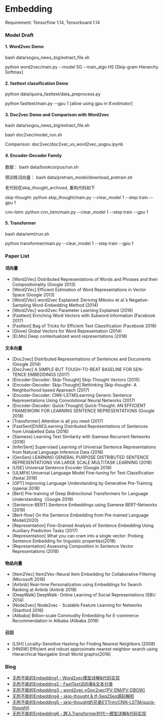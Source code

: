 # Embedding
Requirement: Tensorflow 1.14, Tensorboard 1.14

### Model Draft
#### 1. Word2vec Demo 
bash data/sogou_news_big/extract_file.sh

python word2vec/main.py --model SG --train_algo HS  [Skip-gram Hierarchy Softmax]

#### 2. fasttext classification Demo
python data/quora_fasttext/data_preprocess.py

python fasttext/main.py --gpu 1 [allow using gpu in tf.estimator]

#### 3. Doc2vec Demo and Comparison with Word2vec
bash data/sogou_news_big/extract_file.sh

bash doc2vec/model_run.sh

Comparison: doc2vec/doc2vec_vs_word2vec_sogou.ipynb

#### 4. Encoder-Decoder Family
数据： bash data/bookcorpus/run.sh

预训练词向量： bash data/pretrain_model/download_pretrain.sh

老代码在skip_thought_archived, 重构代码如下

skip-thought:  python skip_thought/main.py --clear_model 1 --step train --gpu 1

cnn-lstm:  python cnn_lstm/main.py --clear_model 1 --step train --gpu 1

#### 5. Transformer 
bash data/wmt/run.sh 

python transformer/main.py --clear_model 1 --step train --gpu 1 

### Paper List 
#### 词向量
- [Word2Vec] Distributed Representations of Words and Phrases and their Compositionality (Google 2013)
- [Word2Vec] Efficient Estimation of Word Representations in Vector Space (Google 2013)
- [Word2Vec] word2vec Explained: Deriving Mikolov et al.’s Negative-Sampling Word-Embedding Method (2014)
- [Word2Vec] word2vec Parameter Learning Explained (2016)
- [Fasttext] Enriching Word Vectors with Subword Information (Facebook 2017)
- [Fasttext] Bag of Tricks for Efficient Text Classification (Facebook 2016)
- [Glove] Global Vectors for Word Representation (2014)
- [ELMo] Deep contextualized word representations (2018)
#### 文本向量
- [Doc2vec] Distributed Representations of Sentences and Documents (Google 2014)
- [Doc2vec] A SIMPLE BUT TOUGH-TO-BEAT BASELINE FOR SEN- TENCE EMBEDDINGS (2017)
- [Encoder-Decoder: Skip-Thought] Skip-Thought Vectors (2015)
- [Encoder-Decoder: Skip-Thought] Rethinking Skip-thought- A Neighborhood based Approach (2017)
- [Encoder-Decoder: CNN-LSTM]Learning Generic Sentence Representations Using Convolutional Neural Networks (2017)
- [Encoder-Decoder: Quick-Thought] Quick-Thought: AN EFFICIENT FRAMEWORK FOR LEARNING SENTENCE REPRESENTATIONS (Google 2018)
- [Transformer] Attention is all you need (2017)
- [FastSent|DVAE]Learning Distributed Representations of Sentences from Unlabelled Data (2016)
- [Siamese] Learning Text Similarity with Siamese Recurrent Networks (2016)
- [InferSent] Supervised Learning of Universal Sentence Representations from Natural Language Inference Data (2018)
- [GenSen] LEARNING GENERAL PURPOSE DISTRIBUTED SENTENCE REPRESENTATIONS VIA LARGE SCALE MULTITASK LEARNING (2018)
- [USE] Universal Sentence Encoder (Google 2018)
- [ULMFit] Universal Language Model Fine-tuning for Text Classification (fastai 2018)
- [GPT] Improving Language Understanding by Generative Pre-Training (openai 2018)
- [Bert] Pre-training of Deep Bidirectional Transformers for Language Understanding（Google 2019)
- [Sentence-BERT] Sentence Embeddings using Siamese BERT-Networks (2019)
- [Bert-flow] On the Sentence Embedding from Pre-trained Language Model(2020)
- [Representation] Fine-Grained Analysis of Sentence Embedding Using Auxiliary Prediction Tasks (2017)
- [Representation] What you can cram into a single vector: Probing Sentence Embedding for linguistic properties(2018)
- [Representation] Assessing Composition in Sentence Vector Representations (2018)

#### 物品向量
- [Item2Vec] Item2Vec-Neural Item Embedding for Collaborative Filtering (Microsoft 2016)
- [Airbnb] Real-time Personalization using Embeddings for Search Ranking at Airbnb (Airbnb 2018)
- [DeepWalk] DeepWalk- Online Learning of Social Representations (SBU 2014)
- [Node2vec] Node2vec - Scalable Feature Learning for Networks (Stanford 2016)
- [Alibaba] Billion-scale Commodity Embedding for E-commerce Recommendation in Alibaba (Alibaba 2018)
#### 召回
- [LSH] Locality-Sensitive Hashing for Finding Nearest Neighbors (2008)
- [HNSW] Efficient and robust approximate nearest neighbor search using Hierarchical Navigable Small World graphs(2016)

### Blog 
- [无所不能的Embedding1 - Word2vec模型详解&代码实现](https://www.cnblogs.com/gogoSandy/p/13418257.html)
- [无所不能的Embedding2 - FastText词向量&文本分类](https://www.cnblogs.com/gogoSandy/p/13618077.html)
- [无所不能的Embedding3 - word2vec->Doc2vec[PV-DM/PV-DBOW]](https://www.cnblogs.com/gogoSandy/p/13773327.html)
- [无所不能的Embedding4 - skip-thought & tf-Seq2Seq源码解析](https://www.cnblogs.com/gogoSandy/p/14009265.html)
- [无所不能的Embedding5 - skip-thought的兄弟们[Trim/CNN-LSTM/quick-thought] ](https://www.cnblogs.com/gogoSandy/p/14094590.html)
- [无所不能的Embedding6 - 跨入Transformer时代～模型详解&代码实现](https://www.cnblogs.com/gogoSandy/p/14386998.html)
